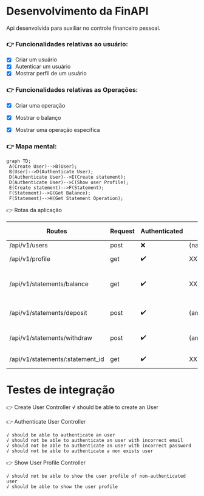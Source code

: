 # **Desenvolvimento da FinAPI**

Api desenvolvida para auxiliar no controle financeiro pessoal.

### :point_right: Funcionalidades relativas ao usuário:

- [x] Criar um usuário
- [x] Autenticar um usuário
- [x] Mostrar perfil de um usuário

### :point_right: Funcionalidades relativas as Operações:

- [x] Criar uma operação
- [x] Mostrar o balanço
- [x] Mostrar uma operação específica


### :point_right: Mapa mental:

   ```mermaid
   graph TD;
    A(Create User)-->B(User);
    B(User)-->D(Authenticate User);
    D(Authenticate User)-->E(Create statement);
    D(Authenticate User)-->C(Show user Profile);
    E(Create statement)-->F(Statement);
    F(Statement)-->G(Get Balance);
    F(Statement)-->H(Get Statement Operation);
  ```

:point_right: Rotas da aplicação

| Routes   | Request |Authenticated | Body| Headers |Route params | Response
|---------|-------------|-------------|-------------|-------------|-------------|-------------|
| /api/v1/users       | post | :x:      | {name,email,password}        | XXXXX | XXXXX| 201
| /api/v1/profile       | get  | :heavy_check_mark:     | XXXXX       | Token-JWT | XXXXX| User profile
| /api/v1/statements/balance       | get  | :heavy_check_mark:     | XXXXX       | Token-JWT | XXXXX| All Statements and total balance
| /api/v1/statements/deposit       | post  | :heavy_check_mark:     | {amount,description}       | Token-JWT | XXXXX| Deposit informations and 201
| /api/v1/statements/withdraw       | post  | :heavy_check_mark:     | {amount,description}       | Token-JWT | XXXXX| Withdraw informations and 201
| /api/v1/statements/:statement_id       | get  | :heavy_check_mark:     | XXXXX       | Token-JWT | statement_id | Statement information


# **Testes de integração**

:point_right: Create User Controller
    √ should be able to create an User

:point_right: Authenticate User Controller

    √ should be able to authenticate an user
    √ should not be able to authenticate an user with incorrect email
    √ should not be able to authenticate an user with incorrect password
    √ should not be able to authenticate a non exists user

:point_right: Show User Profile Controller

    √ should not be able to show the user profile of non-authenticated user 
    √ should be able to show the user profile













